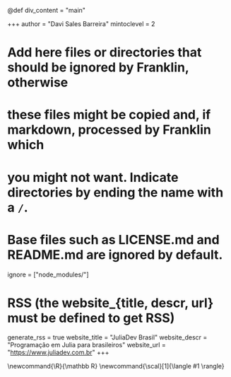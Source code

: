 @def div_content = "main"
<!--
Add here global page variables to use throughout your website.
-->
+++
author = "Davi Sales Barreira"
mintoclevel = 2

# Add here files or directories that should be ignored by Franklin, otherwise
# these files might be copied and, if markdown, processed by Franklin which
# you might not want. Indicate directories by ending the name with a `/`.
# Base files such as LICENSE.md and README.md are ignored by default.
ignore = ["node_modules/"]

# RSS (the website_{title, descr, url} must be defined to get RSS)
generate_rss = true
website_title = "JuliaDev Brasil"
website_descr = "Programação em Julia para brasileiros"
website_url   = "https://www.juliadev.com.br"
+++

<!--
Add here global latex commands to use throughout your pages.
-->
\newcommand{\R}{\mathbb R}
\newcommand{\scal}[1]{\langle #1 \rangle}
